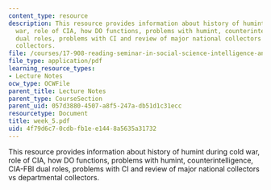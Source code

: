 ```yaml
---
content_type: resource
description: This resource provides information about history of humint during cold
  war, role of CIA, how DO functions, problems with humint, counterintelligence, CIA-FBI
  dual roles, problems with CI and review of major national collectors vs departmental
  collectors.
file: /courses/17-908-reading-seminar-in-social-science-intelligence-and-national-security-fall-2005/4f79d6c70cdbfb1ee1448a5635a31732_week_5.pdf
file_type: application/pdf
learning_resource_types:
- Lecture Notes
ocw_type: OCWFile
parent_title: Lecture Notes
parent_type: CourseSection
parent_uid: 057d3880-4507-a8f5-247a-db51d1c31ecc
resourcetype: Document
title: week_5.pdf
uid: 4f79d6c7-0cdb-fb1e-e144-8a5635a31732
---
```

This resource provides information about history of humint during cold war, role of CIA, how DO functions, problems with humint, counterintelligence, CIA-FBI dual roles, problems with CI and review of major national collectors vs departmental collectors.


